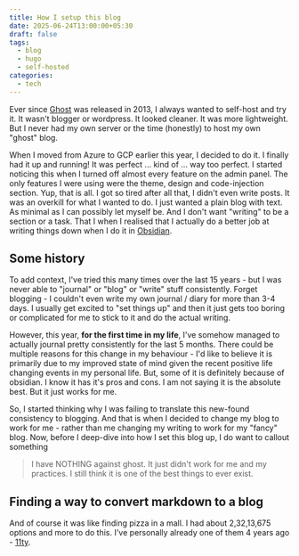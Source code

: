 ```yaml
---
title: How I setup this blog
date: 2025-06-24T13:00:00+05:30
draft: false
tags:
  - blog
  - hugo
  - self-hosted
categories:
  - tech
---
```

Ever since [Ghost](https://github.com/TryGhost/Ghost) was released in 2013, I always wanted to self-host and try it. It wasn't blogger or wordpress. It looked cleaner. It was more lightweight. But I never had my own server or the time (honestly) to host my own "ghost" blog.

When I moved from Azure to GCP earlier this year, I decided to do it. I finally had it up and running! It was perfect ... kind of ... way too perfect. I started noticing this when I turned off almost every feature on the admin panel. The only features I were using were the theme, design and code-injection section. Yup, that is all. I got so tired after all that, I didn't even write posts. It was an overkill for what I wanted to do. I just wanted a plain blog with text. As minimal as I can possibly let myself be. And I don't want "writing" to be a section or a task. That I when I realised that I actually do a better job at writing things down when I do it in [Obsidian](https://obsidian.md). 

## Some history
To add context, I've tried this many times over the last 15 years - but I was never able to "journal" or "blog" or "write" stuff consistently. Forget blogging - I couldn't even write my own journal / diary for more than 3-4 days. I usually get excited to "set things up" and then it just gets too boring or complicated for me to stick to it and do the actual writing. 

However, this year, **for the first time in my life**, I've somehow managed to actually journal pretty consistently for the last 5 months. There could be multiple reasons for this change in my behaviour - I'd like to believe it is primarily due to my improved state of mind given the recent positive life changing events in my personal life. But, some of it is definitely because of obsidian. I know it has it's pros and cons. I am not saying it is the absolute best. But it just works for me. 

So, I started thinking why I was failing to translate this new-found consistency to blogging. And that is when I decided to change my blog to work for me - rather than me changing my writing to work for my "fancy" blog. Now, before I deep-dive into how I set this blog up, I do want to callout something

> I have NOTHING against ghost. It just didn't work for me and my practices. I still think it is one of the best things to ever exist.
## Finding a way to convert markdown to a blog
And of course it was like finding pizza in a mall. I had about 2,32,13,675 options and more to do this. I've personally already one of them 4 years ago - [11ty](https://www.11ty.dev).